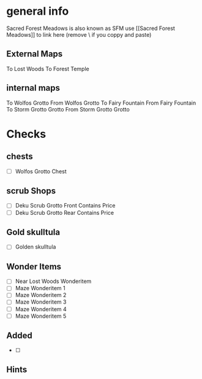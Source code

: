 # general info 
Sacred Forest Meadows is also known as SFM use \[\[Sacred Forest Meadows]] to link here (remove \\ if you coppy and paste)
## External Maps
To Lost Woods
To Forest Temple
## internal maps
To Wolfos Grotto
From Wolfos Grotto
To Fairy Fountain
From Fairy Fountain
To Storm Grotto Grotto
From Storm Grotto Grotto
# Checks
## chests
- [ ] Wolfos Grotto Chest
## scrub Shops
- [ ] Deku Scrub Grotto Front Contains  Price
- [ ] Deku Scrub Grotto Rear Contains  Price
## Gold skulltula
- [ ] Golden skulltula
## Wonder Items
- [ ] Near Lost Woods Wonderitem
- [ ] Maze Wonderitem 1
- [ ] Maze Wonderitem 2
- [ ] Maze Wonderitem 3
- [ ] Maze Wonderitem 4
- [ ] Maze Wonderitem 5
## Added
- [ ] 
## Hints